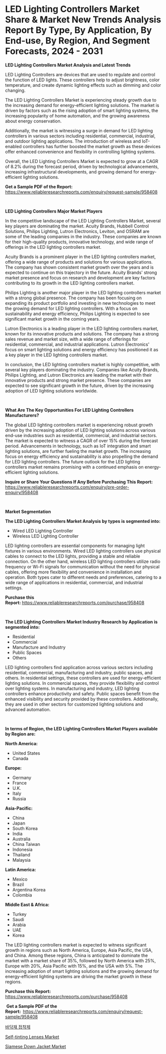 <p><h1>LED Lighting Controllers Market Share & Market New Trends Analysis Report By Type, By Application, By End-use, By Region, And Segment Forecasts, 2024 - 2031</h1></p><p><strong>LED Lighting Controllers Market Analysis and Latest Trends</strong></p>
<p><p>LED Lighting Controllers are devices that are used to regulate and control the function of LED lights. These controllers help to adjust brightness, color temperature, and create dynamic lighting effects such as dimming and color changing.</p><p>The LED Lighting Controllers Market is experiencing steady growth due to the increasing demand for energy-efficient lighting solutions. The market is driven by factors such as the rising adoption of smart lighting systems, the increasing popularity of home automation, and the growing awareness about energy conservation.</p><p>Additionally, the market is witnessing a surge in demand for LED lighting controllers in various sectors including residential, commercial, industrial, and outdoor lighting applications. The introduction of wireless and IoT-enabled controllers has further boosted the market growth as these devices offer enhanced convenience and flexibility in controlling lighting systems.</p><p>Overall, the LED Lighting Controllers Market is expected to grow at a CAGR of 8.2% during the forecast period, driven by technological advancements, increasing infrastructural developments, and growing demand for energy-efficient lighting solutions.</p></p>
<p><strong>Get a Sample PDF of the Report:&nbsp;</strong> <a href="https://www.reliableresearchreports.com/enquiry/request-sample/958408">https://www.reliableresearchreports.com/enquiry/request-sample/958408</a></p>
<p>&nbsp;</p>
<p><strong>LED Lighting Controllers Major Market Players</strong></p>
<p><p>In the competitive landscape of the LED Lighting Controllers Market, several key players are dominating the market. Acuity Brands, Hubbell Control Solutions, Philips Lighting, Lutron Electronics, Leviton, and OSRAM are some of the leading companies in the industry. These companies are known for their high-quality products, innovative technology, and wide range of offerings in the LED lighting controllers market.</p><p>Acuity Brands is a prominent player in the LED lighting controllers market, offering a wide range of products and solutions for various applications. The company has shown consistent market growth over the years and is expected to continue on this trajectory in the future. Acuity Brands' strong market presence and focus on research and development are key factors contributing to its growth in the LED lighting controllers market.</p><p>Philips Lighting is another major player in the LED lighting controllers market with a strong global presence. The company has been focusing on expanding its product portfolio and investing in new technologies to meet the growing demand for LED lighting controllers. With a focus on sustainability and energy efficiency, Philips Lighting is expected to see significant market growth in the coming years.</p><p>Lutron Electronics is a leading player in the LED lighting controllers market, known for its innovative products and solutions. The company has a strong sales revenue and market size, with a wide range of offerings for residential, commercial, and industrial applications. Lutron Electronics' focus on smart lighting solutions and energy efficiency has positioned it as a key player in the LED lighting controllers market.</p><p>In conclusion, the LED lighting controllers market is highly competitive, with several key players dominating the industry. Companies like Acuity Brands, Philips Lighting, and Lutron Electronics are leading the market with their innovative products and strong market presence. These companies are expected to see significant growth in the future, driven by the increasing adoption of LED lighting solutions worldwide.</p></p>
<p>&nbsp;</p>
<p><strong>What Are The Key Opportunities For LED Lighting Controllers Manufacturers?</strong></p>
<p><p>The global LED lighting controllers market is experiencing robust growth driven by the increasing adoption of LED lighting solutions across various end-use industries such as residential, commercial, and industrial sectors. The market is expected to witness a CAGR of over 15% during the forecast period. Advancements in technology, such as IoT integration and smart lighting solutions, are further fueling the market growth. The increasing focus on energy efficiency and sustainability is also propelling the demand for LED lighting controllers. The future outlook for the LED lighting controllers market remains promising with a continued emphasis on energy-efficient lighting solutions.</p></p>
<p><strong>Inquire or Share Your Questions If Any Before Purchasing This Report:</strong> <a href="https://www.reliableresearchreports.com/enquiry/pre-order-enquiry/958408">https://www.reliableresearchreports.com/enquiry/pre-order-enquiry/958408</a></p>
<p>&nbsp;</p>
<p><strong>Market Segmentation</strong></p>
<p><strong>The LED Lighting Controllers Market Analysis by types is segmented into:</strong></p>
<p><ul><li>Wired LED Lighting Controller</li><li>Wireless LED Lighting Controller</li></ul></p>
<p><p>LED lighting controllers are essential components for managing light fixtures in various environments. Wired LED lighting controllers use physical cables to connect to the LED lights, providing a stable and reliable connection. On the other hand, wireless LED lighting controllers utilize radio frequency or Wi-Fi signals for communication without the need for physical cables, offering more flexibility and convenience in installation and operation. Both types cater to different needs and preferences, catering to a wide range of applications in residential, commercial, and industrial settings.</p></p>
<p><strong>Purchase this Report:&nbsp;</strong><a href="https://www.reliableresearchreports.com/purchase/958408">https://www.reliableresearchreports.com/purchase/958408</a></p>
<p>&nbsp;</p>
<p><strong>The LED Lighting Controllers Market Industry Research by Application is segmented into:</strong></p>
<p><ul><li>Residential</li><li>Commercial</li><li>Manufacture and Industry</li><li>Public Spaces</li><li>Others</li></ul></p>
<p><p>LED lighting controllers find application across various sectors including residential, commercial, manufacturing and industry, public spaces, and others. In residential settings, these controllers are used for energy-efficient lighting solutions. In commercial spaces, they provide flexibility and control over lighting systems. In manufacturing and industry, LED lighting controllers enhance productivity and safety. Public spaces benefit from the enhanced visibility and security provided by these controllers. Additionally, they are used in other sectors for customized lighting solutions and advanced automation.</p></p>
<p>&nbsp;</p>
<p><strong>In terms of Region, the LED Lighting Controllers Market Players available by Region are:</strong></p>
<p>
    <p> <strong> North America: </strong>
        <ul>
            <li>United States</li>
            <li>Canada</li>
        </ul>
        </p> 
    <p> <strong> Europe: </strong>
        <ul>
            <li>Germany</li>
            <li>France</li>
            <li>U.K.</li>
            <li>Italy</li>
            <li>Russia</li>
        </ul>
        </p> 
    <p> <strong> Asia-Pacific: </strong>
        <ul>
            <li>China</li>
            <li>Japan</li>
            <li>South Korea</li>
            <li>India</li>
            <li>Australia</li>
            <li>China Taiwan</li>
            <li>Indonesia</li>
            <li>Thailand</li>
            <li>Malaysia</li>
        </ul>
        </p> 
    <p> <strong> Latin America: </strong>
        <ul>
            <li>Mexico</li>
            <li>Brazil</li>
            <li>Argentina Korea</li>
            <li>Colombia</li>
        </ul>
        </p> 
    <p> <strong> Middle East & Africa: </strong>
        <ul>
            <li>Turkey</li>
            <li>Saudi</li>
            <li>Arabia</li>
            <li>UAE</li>
            <li>Korea</li>
        </ul>
    </p>
    </p>
<p><p>The LED lighting controllers market is expected to witness significant growth in regions such as North America, Europe, Asia Pacific, the USA, and China. Among these regions, China is anticipated to dominate the market with a market share of 35%, followed by North America with 25%, Europe with 20%, Asia Pacific with 15%, and the USA with 5%. The increasing adoption of smart lighting solutions and the growing demand for energy-efficient lighting systems are driving the market growth in these regions.</p></p>
<p><strong>Purchase this Report: </strong><a href="https://www.reliableresearchreports.com/purchase/958408">https://www.reliableresearchreports.com/purchase/958408</a></p>
<p>&nbsp;<strong>Get a Sample PDF of the Report:&nbsp;&nbsp;</strong><a href="https://www.reliableresearchreports.com/enquiry/request-sample/958408">https://www.reliableresearchreports.com/enquiry/request-sample/958408</a></p>
<p><strong></strong></p>
<p><p><a href="https://github.com/crfsywufhm81415/Market-Research-Report-List-1/blob/main/44530578607.md">바닥재 접착제</a></p><p><a href="https://www.linkedin.com/pulse/self-tinting-lenses-market-size-2024-2031-global-industrial-nmmuc?trackingId=Jzt8rMgq6ZFv1dtEY0M5CQ%3D%3D">Self-tinting Lenses Market</a></p><p><a href="https://www.linkedin.com/pulse/siamese-down-jacket-market-size-growth-segmentation-regional-0laqc?trackingId=BpzFYM2fl1V8WYowhF8Yig%3D%3D">Siamese Down Jacket Market</a></p></p>